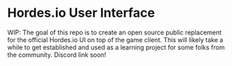 # Hordes.io User Interface
WIP: The goal of this repo is to create an open source public replacement for the official Hordes.io UI on top of the game client. This will likely take a while to get established and used as a learning project for some folks from the community. Discord link soon!
